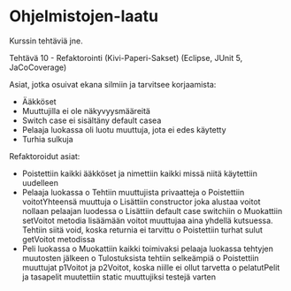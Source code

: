 # Ohjelmistojen-laatu
Kurssin tehtäviä jne.

Tehtävä 10 - Refaktorointi (Kivi-Paperi-Sakset) (Eclipse, JUnit 5, JaCoCoverage)

Asiat, jotka osuivat ekana silmiin ja tarvitsee korjaamista:
-	Ääkköset
-	Muuttujilla ei ole näkyvyysmääreitä
-	Switch case ei sisältäny default casea
-	Pelaaja luokassa oli luotu muuttuja, jota ei edes käytetty
-	Turhia sulkuja

Refaktoroidut asiat:
-	Poistettiin kaikki ääkköset ja nimettiin kaikki missä niitä käytettiin uudelleen
-	Pelaaja luokassa 
o	Tehtiin muuttujista privaatteja
o	Poistettiin voitotYhteensä muuttuja
o	Lisättiin constructor joka alustaa voitot nollaan pelaajan luodessa
o	Lisättiin default case switchiin
o	Muokattiin setVoitot metodia lisäämään voitot muuttujaa aina yhdellä kutsuessa. Tehtiin siitä void, koska returnia ei tarvittu
o	Poistettiin turhat sulut getVoitot metodissa
-	Peli luokassa
o	Muokattiin kaikki toimivaksi pelaaja luokassa tehtyjen muutosten jälkeen
o	Tulostuksista tehtiin selkeämpiä
o	Poistettiin muuttujat p1Voitot ja p2Voitot, koska niille ei ollut tarvetta
o	pelatutPelit ja tasapelit muutettiin static muuttujiksi testejä varten
